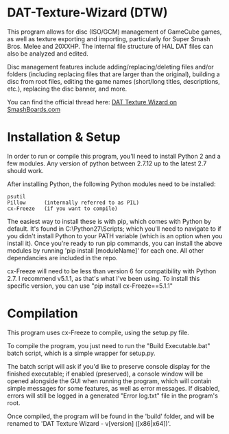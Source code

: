 # DAT-Texture-Wizard (DTW)
This program allows for disc (ISO/GCM) management of GameCube games, as well as texture exporting and importing, particularly for Super Smash Bros. Melee and 20XXHP. The internal file structure of HAL DAT files can also be analyzed and edited.

Disc management features include adding/replacing/deleting files and/or folders (including replacing files that are larger than the original), building a disc from root files, editing the game names (short/long titles, descriptions, etc.), replacing the disc banner, and more.

You can find the official thread here: [DAT Texture Wizard on SmashBoards.com](https://smashboards.com/threads/dat-texture-wizard-current-version-6-1.373777/)

# Installation & Setup
In order to run or compile this program, you'll need to install Python 2 and a few modules. Any version of python between 2.7.12 up to the latest 2.7 should work.

After installing Python, the following Python modules need to be installed:

    psutil
    Pillow      (internally referred to as PIL)
    cx-Freeze   (if you want to compile)

The easiest way to install these is with pip, which comes with Python by default. It's found in C:\Python27\Scripts; which you'll need to navigate to if you didn't install Python to your PATH variable (which is an option when you install it). Once you're ready to run pip commands, you can install the above modules by running 'pip install [moduleName]' for each one. All other dependancies are included in the repo.

cx-Freeze will need to be less than version 6 for compatibility with Python 2.7. I recommend v5.1.1, as that's what I've been using. To install this specific version, you can use "pip install cx-Freeze==5.1.1"

# Compilation
This program uses cx-Freeze to compile, using the setup.py file.

To compile the program, you just need to run the "Build Executable.bat" batch script, which is a simple wrapper for setup.py.

The batch script will ask if you'd like to preserve console display for the finished executable; if enabled (preserved), a console window will be opened alongside the GUI when running the program, which will contain simple messages for some features, as well as error messages. If disabled, errors will still be logged in a generated "Error log.txt" file in the program's root.

Once compiled, the program will be found in the 'build' folder, and will be renamed to 'DAT Texture Wizard - v[version] ([x86|x64])'.
